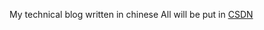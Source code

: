 My technical blog written in chinese 
All will be put in [CSDN](https://blog.csdn.net/weixin_50640987?type=blog)
